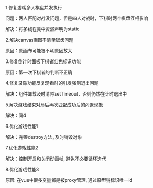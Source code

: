 1.修复游戏多人棋盘并发执行

问题：两人匹配对战没问题，但是四人对战时，下棋时两个棋盘互相影响

解决：将多线程类中资源声明为static

2.解决canvas画图不清晰锯齿问题

原因：原画布可能被不明原因放大

3.修复倒计时面板下棋者红色标识功能

原因：第一次下棋者的判断不正确

4.修复录像功能反复观看时的引发强制退出问题

解决：组件卸载及时清除setTimeout，否则仍然在计时退出中

5.解决游戏结束对局后再次匹配成功后的闪退现象

解决：同4

6.优化游戏性能1

解决：完善destroy方法, 及时销毁对象

7.优化游戏性能2

解决：控制开启和关闭动画帧, 避免不必要循环迭代

8.优化游戏性能3

原因: 在vue中很多变量都是被proxy管理, 通过原型链标识唯一id

